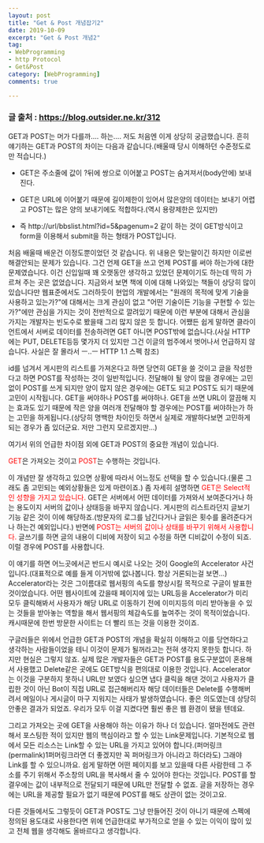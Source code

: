 ```yaml
---
layout: post
title: "Get & Post 개념잡기2"
date: 2019-10-09
excerpt: "Get & Post 개념2"
tag:
- WebProgramming
- http Protocol
- Get&Post
category: [WebProgramming]
comments: true

---
```



### 글 출처 : https://blog.outsider.ne.kr/312

GET과 POST는 머가 다를까.... 하는.... 저도 처음엔 이게 상당히 궁금했습니다. 흔히 얘기하는 GET과 POST의 차이는 다음과 같습니다.(배울때 당시 이해하던 수준정도로만 적습니다.)

- GET은 주소줄에 값이 ?뒤에 쌍으로 이어붙고 POST는 숨겨져서(body안에) 보내진다.

- GET은 URL에 이어붙기 때문에 길이제한이 있어서 많은양의 데이터는 보내기 어렵고 POST는 많은 양의 보내기에도 적합하다.(역시 용량제한은 있지만)

- 즉 http://url/bbslist.html?id=5&pagenum=2 같이 하는 것이 GET방식이고 form을 이용해서 submit을 하는 형태가 POST입니다.


처음 배울때 배운건 이정도뿐이었던 것 같습니다. 위 내용은 맞는말이긴 하지만 이로썬 해결안되는 문제가 있습니다. 그건 언제 GET을 쓰고 언제 POST를 써야 하는가에 대한 문제였습니다. 이건 신입일때 꽤 오랫동안 생각하고 있었던 문제이기도 하는데 딱히 가르쳐 주는 곳은 없었습니다. 지금와서 보면 책에 이에 대해 나와있는 책들이 상당히 많이 있습니다만 웹표준에서도 그러하듯이 현업의 개발에서는 "원래의 목적에 맞게 기술을 사용하고 있는가?"에 대해서는 크게 관심이 없고 "어떤 기술이든 기능을 구현할 수 있는가?"에만 관심을 가지는 것이 전반적으로 깔려있기 때문에 이런 부분에 대해서 관심을 가지는 개발자는 빈도수로 봤을때 그리 많지 않은 듯 합니다. 어쨌든 쉽게 말하면 클라이언트에서 서버로 데이터를 전송하려면 GET 아니면 POST밖에 없습니다.(사실 HTTP에는 PUT, DELETE등등 몇가지 더 있지만 그건 이글의 범주에서 벗어나서 언급하지 않습니다. 사실은 잘 몰라서 ㅡ..ㅡ HTTP 1.1 스펙 참조)

id를 넘겨서 게시판의 리스트를 가져온다고 하면 당연히 GET을 쓸 것이고 글을 작성한다고 하면 POST를 작성하는 것이 일반적입니다. 전달해야 될 양이 많을 경우에는 고민없이 POST를 쓰게 되지만 양이 많지 않은 경우에는 GET도 되고 POST도 되기 때문에 고민이 시작됩니다. GET을 써야하나 POST를 써야하나. GET을 쓰면 URL이 깔끔해 지는 효과도 있기 때문에 작은 양을 여러개 전달해야 할 경우에는 POST를 써야하는가 하는 고민을 하게됩니다.(상당히 명백한 차이인듯 하면서 실제로 개발하다보면 고민하게 되는 경우가 좀 있더군요. 저만 그런지 모르겠지만...)

여기서 위의 언급한 차이점 외에 GET과 POST의 중요한 개념이 있습니다.

<span style="color:red">GET</span>은 가져오는 것이고 <span style="color:red">POST</span>는 수행하는 것입니다.


이 개념만 잘 생각하고 있으면 상황에 따라서 어느정도 선택을 할 수 있습니다.(물론 그래도 좀 고민되는 예외상황들은 있게 마련이죠.) 좀 자세히 설명하면 <span style="color:red">GET은 Select적인 성향을 가지고 있습니다.</span> GET은 서버에서 어떤 데이터를 가져와서 보여준다거나 하는 용도이지 서버의 값이나 상태등을 바꾸지 않습니다. 게시판의 리스트라던지 글보기 기능 같은 것이 이에 해당하죠.(방문자의 로그를 남긴다거나 글읽은 횟수를 올려준다거나 하는건 예외입니다.) 반면에 <span style="color:red">POST는 서버의 값이나 상태를 바꾸기 위해서 사용합니다.</span> 글쓰기를 하면 글의 내용이 디비에 저장이 되고 수정을 하면 디비값이 수정이 되죠. 이럴 경우에 POST를 사용합니다.



이 얘기를 하면 어느곳에서곤 반드시 예시로 나오는 것이 Google의 Accelerator 사건입니다.(대표적으로 예를 들게 이거밖에 없나봅니다. 항상 거론되는걸 보면...) Accelerator라는 것은 그이름대로 웹서핑의 속도를 향상시킬 목적으로 구글이 발표한 것이었습니다. 어떤 웹사이트에 갔을때 페이지에 있는 URL등을 Accelerator가 미리 모두 클릭해봐서 사용자가 해당 URL로 이동하기 전에 이미지등의 미리 받아놓을 수 있는 것들을 받아놓는 역할을 해서 웹서핑의 체감속도를 높여주는 것이 목적이었습니다. 캐시때문에 한번 방문한 사이트는 더 빨리 뜨는 것을 이용한 것이죠.

구글러들은 위에서 언급한 GET과 POST의 개념을 확실히 이해하고 이를 당연하다고 생각하는 사람들이었을 테니 이것이 문제가 될꺼라고는 전혀 생각지 못한듯 합니다. 하지만 현실은 그렇지 않죠. 실제 많은 개발자들은 GET과 POST를 용도구분없이 혼용해서 사용했고 Delete같은 곳에도 GET방식을 편의대로 이용한 것입니다. Accelerator는 이것을 구분하지 못하니 URL만 보였다 싶으면 냅다 클릭을 해댄 것이고 사용자가 클립한 것이 아닌 Bot이 직접 URL로 접근해버리자 해당 데이터들은 Delete를 수행해버려서 메일이나 게시글이 마구 지워지는 사태가 발생하였습니다. 좋은 의도였는데 상당히 안좋은 결과가 되었죠. 우리가 모두 이걸 지켰다면 훨씬 좋은 웹 환경이 됐을 텐데요.



그리고 가져오는 곳에 GET을 사용해야 하는 이유가 하나 더 있습니다. 얼마전에도 관련해서 포스팅한 적이 있지만 웹의 핵심이라고 할 수 있는 Link문제입니다. 기본적으로 웹에서 모든 리소스는 Link할 수 있는 URL을 가지고 있어야 합니다.(퍼머링크(permalink)1퍼머링크라면 더 좋겠지만 꼭 퍼머링크가 아니라고 하더라도) 그래야 Link를 할 수 있으니까요. 쉽게 말하면 어떤 페이지를 보고 있을때 다른 사람한테 그 주소를 주기 위해서 주소창의 URL을 복사해서 줄 수 있어야 한다는 것입니다. POST를 할 결우에는 값이 내부적으로 전달되기 때문에 URL만 전달할 수 없죠. 글을 저장하는 경우에는 URL을 제공할 필요가 없기 때문에 POST를 해도 상관이 없는 것이고요.

다른 것들에서도 그렇듯이 GET과 POST도 그냥 만들어진 것이 아니기 때문에 스펙에 정의된 용도대로 사용한다면 위에 언급한대로 부가적으로 얻을 수 있는 이익이 많이 있고 전체 웹을 생각해도 올바르다고 생각합니다.
